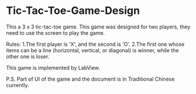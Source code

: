 # Tic-Tac-Toe-Game-Design
This a 3 x 3 tic-tac-toe game. This game was designed for two players, they need to use the screen to play the game.

Rules:
1.The first player is 'X', and the second is 'O'.
2.The first one whose items can be a line (horizontal, vertical, or diagonal) is winner, while the other one is loser.

This game is implemented by LabView.


P.S. Part of UI of the game and the document is in Traditional Chinese currently.  
